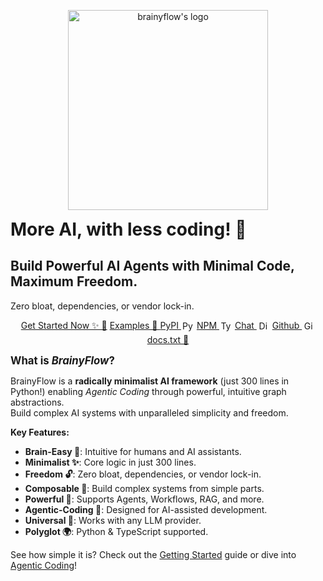 <p align="center">
  <img id="logo" width="320px" src="https://raw.githubusercontent.com/zvictor/brainyflow/main/.github/media/logo-dark.png" alt="brainyflow's logo" />
<p>

<h1 style="max-width: 700px; margin: auto;">More AI, with less coding! 🚀</h1>
<h2>Build Powerful AI Agents with Minimal Code, Maximum Freedom.</h2>
<p>Zero bloat, dependencies, or vendor lock-in.</p>

<!-- <img src="https://raw.githubusercontent.com/zvictor/brainyflow/main/.github/media/divider.png" alt="divider" width="100%" style="max-width: 920px"> -->

<nav align="center">
  <a href="https://brainy.gitbook.io/flow/introduction/getting_started">Get Started Now ✨ 🐣</a>
  <a href="https://github.com/zvictor/brainyflow/tree/master/cookbook">Examples 🌈 </a>
  <a href="https://pypi.org/project/brainyflow">PyPI <img src="https://github.com/zvictor/brainyflow/raw/main/.github/media/python.svg" width="17" height="17" alt="Python Logo" style="vertical-align: sub; margin: 0 2px;"></a>
  <a href="https://www.npmjs.com/package/brainyflow">NPM <img src="https://github.com/zvictor/brainyflow/raw/main/.github/media/typescript.svg" width="17" height="17" alt="Typescript Logo" style="vertical-align: sub; margin: 0 2px;"></a>
  <a href="https://discord.gg/N9mVvxRXyH">Chat <img src="https://cdn.prod.website-files.com/6257adef93867e50d84d30e2/66e3d80db9971f10a9757c99_Symbol.svg" width="17" height="17" alt="Discord Logo" style="vertical-align: sub; margin: 0 2px;"></a>
  <a href="https://github.com/zvictor/brainyflow">Github <img src="https://uxwing.com/wp-content/themes/uxwing/download/brands-and-social-media/github-white-icon.svg" width="17" height="17" alt="Github Logo" style="vertical-align: sub; margin: 0 2px;"></a>
  <!-- Dropdown container -->
  <div id="docs-dropdown-container">
    <!-- Trigger link -->
    <a href="/docs.txt" class="docs-dropdown-trigger" tabindex="0">docs.txt 📜</a>
    <!-- Dropdown content -->
    <div class="dropdown-content">
      <a href="/docs.python.txt"> <!-- Python Link -->
        <img class="dropdown-icon" src="https://github.com/zvictor/brainyflow/raw/main/.github/media/python.svg" width="17" height="17" alt="Python Logo">docs.<em>python</em>.txt
      </a>
      <a href="/docs.typescript.txt"> <!-- Typescript Link -->
        <img class="dropdown-icon" src="https://github.com/zvictor/brainyflow/raw/main/.github/media/typescript.svg" width="17" height="17" alt="Typescript Logo">docs.<em>typescript</em>.txt
      </a>
      <a href="/docs.txt"> <!-- All Docs Link -->
        📜 docs.txt (<em>all</em>)
      </a>
    </div>
  </div>
  <style>
    /* Dropdown Container - Styled to fit nav layout */
    #docs-dropdown-container {
      position: relative; /* Needed for absolute positioning of content */
      display: inline-block; /* Fit in with other nav links */
      margin: 5px; /* Match other nav links */
    }

    /* Dropdown Trigger Link - Styling only */
    .docs-dropdown-trigger {
      display: inline-block; /* Needed for padding/border */
      background-color: var(--theme-color);
      padding: 7px 12px;
      border-radius: 10px;
      color: white;
      text-decoration: none;
      font-weight: bold;
      cursor: pointer;
    }

    /* Show dropdown on hover (desktop) OR when container has focus (click/tap) */
    #docs-dropdown-container:hover .dropdown-content,
    #docs-dropdown-container:focus-within .dropdown-content {
      display: block !important;
    }

    /* Dropdown Content Box */
    .dropdown-content {
      display: none;
      position: absolute;
      background-color: rgba(var(--cover-navigation-background-color), 0.9);
      min-width: 180px;
      box-shadow: 0px 8px 16px 0px rgba(0,0,0,0.3);
      z-index: 10;
      border-radius: 5px;
      padding: 10px;
      top: 100%; /* Default position below */
      left: 50%;
      transform: translateX(-50%);
      /* margin-top: 5px; */ /* Removed to prevent gap */
    }

    /* Links within the dropdown */
    .dropdown-content a {
      color: white;
      padding: 10px 15px;
      text-decoration: none;
      display: block;
      white-space: nowrap;
      background-color: transparent;
      border-radius: 0;
      font-weight: bold; /* Ensure bold */
      cursor: pointer;
    }

    /* Dropdown link icons */
    .dropdown-icon {
      vertical-align: sub;
      margin-right: 8px;
    }

    /* Hover effect for dropdown links - subtle brightness change */
    .dropdown-content a:hover {
      filter: brightness(125%); /* Slightly lighter on hover */
    }

    /* Arrow connector */
    .dropdown-content {
      border: 1px solid var(--theme-color);
    }

    .dropdown-content::after {
      content: "";
      position: absolute;
      bottom: 100%; /* Position arrow at the top of the dropdown */
      left: 50%;
      margin-left: -5px;
      border-width: 5px;
      border-style: solid;
      border-color: transparent transparent var(--theme-color) transparent; /* Pointing down */
    }
    /* Class to flip position and arrow */
    /* Class to flip position and arrow */
    .dropdown-content.above {
      top: auto;
      bottom: 100%;
      /* margin-bottom: 5px; */ /* Removed to prevent gap */
    }
    .dropdown-content.above::after {
      top: 100%; /* Position arrow at the bottom */
      bottom: auto;
      border-color: var(--theme-color) transparent transparent transparent; /* Pointing up */
    }

      /* Mobile Vertical Layout */
    @media screen and (max-width: 768px) {
      nav {
        display: flex;
        flex-direction: column;
        align-items: center; /* Center items vertically */
        text-align: center; /* Center inline-block children */
      }
      /* Adjust nav links specifically for mobile */
      nav > a { /* Target only standard links for block display */
        display: block; /* Make each link take full width */
        margin: 8px 0; /* Add vertical spacing */
        width: 80%; /* Control width */
        max-width: 250px; /* Max width */
        /* text-align: center; */ /* Centering handled by parent nav */
      }
      /* Keep dropdown container inline-block for hover, centered by parent */
      nav > #docs-dropdown-container {
        display: inline-block; /* Keep inline-block for hover */
        margin: 8px 0; /* Add vertical spacing */
        /* width: 80%; */ /* Let it size naturally */
        max-width: 250px; /* Max width */
        text-align: center; /* Center text within links */
      }

      /* Adjust dropdown positioning for vertical layout */
      #docs-dropdown-container:hover .dropdown-content {
          left: 50%; /* Re-center dropdown relative to the now block-level container */
          transform: translateX(-50%);
          min-width: 160px; /* Adjust width as needed */
      }
       .dropdown-content::after {
          left: 50%; /* Re-center arrow */
          margin-left: -5px;
      }
       .dropdown-content.above::after {
          left: 50%; /* Re-center arrow */
          margin-left: -5px;
      }
    }

  </style>
</nav>

<!-- <style>
  .vertical {
    display: flex;
    text-align: center;
    flex-direction: column;
    display: none;
  }

  @media screen and (max-width: 1024px) {
    .vertical {
      display: initial;
    }

    .horizontal {
      display: none;
    }
  }
</style> -->

<div class="glass">
  <p style="font-size: 1.2em; font-weight: bolder; margin: 10px 0">What is <em>BrainyFlow</em>?</p>
  <p>
    BrainyFlow is a <strong>radically minimalist AI framework</strong> (just 300 lines in Python!) enabling <em>Agentic Coding</em> through powerful, intuitive graph abstractions.<br />Build complex AI systems with unparalleled simplicity and freedom.
  </p>
  <strong>Key Features:</strong>
  <ul>
    <li><strong>Brain-Easy 🧠</strong>: Intuitive for humans and AI assistants.</li>
    <li><strong>Minimalist ✨</strong>: Core logic in just 300 lines.</li>
    <li><strong>Freedom 🔓</strong>: Zero bloat, dependencies, or vendor lock-in.</li>
    <li><strong>Composable 🧩</strong>: Build complex systems from simple parts.</li>
    <li><strong>Powerful 🦾</strong>: Supports Agents, Workflows, RAG, and more.</li>
    <li><strong>Agentic-Coding 🤖</strong>: Designed for AI-assisted development.</li>
    <li><strong>Universal 🌈</strong>: Works with any LLM provider.</li>
    <li><strong>Polyglot 🌍</strong>: Python & TypeScript supported.</li>
  </ul>
  <p>See how simple it is? Check out the <a href="https://brainy.gitbook.io/flow/introduction/getting_started">Getting Started</a> guide or dive into <a href="https://brainy.gitbook.io/flow/guides/agentic_coding">Agentic Coding</a>!</p></div>
</div>

